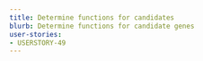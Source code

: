 ```yaml
---
title: Determine functions for candidates
blurb: Determine functions for candidate genes
user-stories:
- USERSTORY-49
---
```

